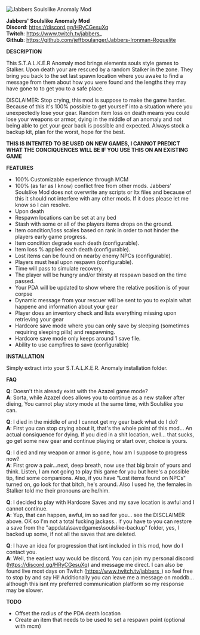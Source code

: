 

![Jabbers Soulslike Anomaly Mod](https://cdn.discordapp.com/attachments/415664512981794818/1095127013150445680/Soulslike_Logo_-_Compressed.gif)  


**Jabbers' Soulslike Anomaly Mod**  
**Discord**: https://discord.gg/HRyCGesuXq  
**Twitch**: https://www.twitch.tv/jabbers_  
**Github**: https://github.com/jeffboulanger/Jabbers-Ironman-Roguelite  

**DESCRIPTION**

This S.T.A.L.K.E.R Anomaly mod brings elements souls style games to Stalker. Upon death your are rescued by a random Stalker in the zone. They bring you back to the set last spawn location where you awake to find a message from them about how you were found and the lengths they may have gone to to get you to a safe place. 

DISCLAIMER: Stop crying, this mod is suppose to make the game harder. Because of this it's 100% possible to get yourself into a situation where you unexpectedly lose your gear. Random item loss on death means you could lose your weapons or armor, dying in the middle of an anomaly and not being able to get your gear back is possible and expected.  Always stock a backup kit, plan for the worst, hope for the best.

__**THIS IS INTENTED TO BE USED ON NEW GAMES, I CANNOT PREDICT WHAT THE CONCIQUENCES WILL BE IF YOU USE THIS ON AN EXISTING GAME**__

**FEATURES**

- 100% Customizable experience through MCM
- 100% (as far as I know) conflict free from other mods.  Jabbers' Soulslike Mod does not overwrite any scripts or ltx files and because of this it should not interfere with any other mods. If it does please let me know so I can resolve.
- Upon death
 - Respawn locations can be set at any bed
 - Stash with some or all of the players items drops on the ground.
 - Item condition/loss scales based on rank in order to not hinder the players early game progress.
 - Item condition degrade each death (configurable).
 - Item loss % applied each death (configurable).
 - Lost items can be found on nearby enemy NPCs (configurable).
 - Players must heal upon respawn (configurable).
 - Time will pass to simulate recovery.
 - The player will be hungry and/or thirsty at respawn based on the time passed.
 - Your PDA will be updated to show where the relative position is of your corpse
 - Dynamic message from your rescuer will be sent to you to explain what happene and information about your gear
 - Player does an inventory check and lists everything missing upon retrieving your gear
- Hardcore save mode where you can only save by sleeping (sometimes requiring sleeping pills) and respawning.
 - Hardcore save mode only keeps around 1 save file.
 - Ability to use campfires to save (configurable)

**INSTALLATION**

Simply extract into your S.T.A.L.K.E.R. Anomaly installation folder.

**FAQ**

**Q**: Doesn't this already exist with the Azazel game mode?  
**A**: Sorta, while Azazel does allows you to continue as a new stalker after dieing, You cannot play story mode at the same time, with Soulslike you can.

**Q**: I died in the middle of and I cannot get my gear back what do I do?  
**A**: First you can stop crying about it, that's the whole point of this mod... An actual consiquence for dying.  If you died in a shit location, well... that sucks, go get some new gear and continue playing or start over, choice is yours.

**Q**: I died and my weapon or armor is gone, how am I suppose to progress now?  
**A**: First grow a pair...next, deep breath, now use that big brain of yours and think.  Listen, I am not going to play this game for you but here's a possible tip, find some companions.  Also, if you have "Lost items found on NPCs" turned on, go look for that bitch, he's around.  Also I used he, the females in Stalker told me their pronouns are he/him.

**Q**: I decided to play with Hardcore Saves and my save location is awful and I cannot continue.  
**A**: Yup, that can happen, awful, im so sad for you... see the DISCLAIMER above.  OK so I'm not a total fucking jackass.. if you have to you can restore a save from the "appdata\savedgames\soulslike-backup" folder, yes, I backed up some, if not all the saves that are deleted.

**Q**: I have an idea for progression that isnt included in this mod, how do I contact you.  
**A**: Well, the easiest way would be discord.  You can join my personal discord (https://discord.gg/HRyCGesuXq) and message me direct. I can also be found live most days on Twitch (https://www.twitch.tv/jabbers_) so feel free to stop by and say Hi! Additionally you can leave me a message on moddb... although this isnt my preferred communication platform so my response may be slower.

**TODO**
- Offset the radius of the PDA death location 
- Create an item that needs to be used to set a respawn point (optional with mcm)

